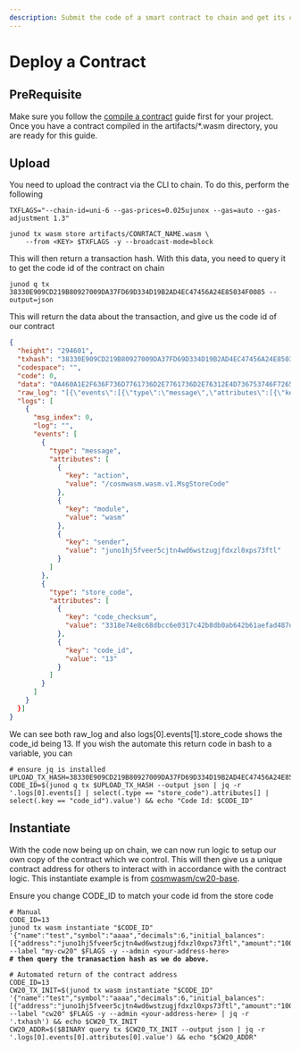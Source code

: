 ```yaml
---
description: Submit the code of a smart contract to chain and get its code id
---
```


# Deploy a Contract

## PreRequisite

Make sure you follow the [compile a contract](compile-a-contract.md) guide first for your project. Once you have a contract compiled in the artifacts/\*.wasm directory, you are ready for this guide.

## Upload

You need to upload the contract via the CLI to chain. To do this, perform the following

```
TXFLAGS="--chain-id=uni-6 --gas-prices=0.025ujunox --gas=auto --gas-adjustment 1.3"

junod tx wasm store artifacts/CONRTACT_NAME.wasm \
    --from <KEY> $TXFLAGS -y --broadcast-mode=block
```

This will then return a transaction hash. With this data, you need to query it to get the code id of the contract on chain

```
junod q tx 38330E909CD219B80927009DA37FD69D334D19B2AD4EC47456A24E85034F0085 --output=json
```

This will return the data about the transaction, and give us the code id of our contract

```json
{
  "height": "294601",
  "txhash": "38330E909CD219B80927009DA37FD69D334D19B2AD4EC47456A24E85034F0085",
  "codespace": "",
  "code": 0,
  "data": "0A460A1E2F636F736D7761736D2E7761736D2E76312E4D736753746F7265436F64651224080D12203318E74E8C68DBCC6E0317C42B8DB0AB642B61AEFAD487DEDB6ECB54FFED4D72",
  "raw_log": "[{\"events\":[{\"type\":\"message\",\"attributes\":[{\"key\":\"action\",\"value\":\"/cosmwasm.wasm.v1.MsgStoreCode\"},{\"key\":\"module\",\"value\":\"wasm\"},{\"key\":\"sender\",\"value\":\"juno1hj5fveer5cjtn4wd6wstzugjfdxzl0xps73ftl\"}]},{\"type\":\"store_code\",\"attributes\":[{\"key\":\"code_checksum\",\"value\":\"3318e74e8c68dbcc6e0317c42b8db0ab642b61aefad487dedb6ecb54ffed4d72\"},{\"key\":\"code_id\",\"value\":\"13\"}]}]}]",
  "logs": [
    {
      "msg_index": 0,
      "log": "",
      "events": [
        {
          "type": "message",
          "attributes": [
            {
              "key": "action",
              "value": "/cosmwasm.wasm.v1.MsgStoreCode"
            },
            {
              "key": "module",
              "value": "wasm"
            },
            {
              "key": "sender",
              "value": "juno1hj5fveer5cjtn4wd6wstzugjfdxzl0xps73ftl"
            }
          ]
        },
        {
          "type": "store_code",
          "attributes": [
            {
              "key": "code_checksum",
              "value": "3318e74e8c68dbcc6e0317c42b8db0ab642b61aefad487dedb6ecb54ffed4d72"
            },
            {
              "key": "code_id",
              "value": "13"
            }
          ]
        }
      ]
    }
  }]
}
```

We can see both raw\_log and also logs\[0].events\[1].store\_code shows the code\_id being 13. If you wish the automate this return code in bash to a variable, you can&#x20;

```shellscript
# ensure jq is installed
UPLOAD_TX_HASH=38330E909CD219B80927009DA37FD69D334D19B2AD4EC47456A24E85034F0085
CODE_ID=$(junod q tx $UPLOAD_TX_HASH --output json | jq -r '.logs[0].events[] | select(.type == "store_code").attributes[] | select(.key == "code_id").value') && echo "Code Id: $CODE_ID"
```

## Instantiate

With the code now being up on chain, we can now run logic to setup our own copy of the contract which we control. This will then give us a unique contract address for others to interact with in accordance with the contract logic. This instantiate example is from [cosmwasm/cw20-base](https://github.com/CosmWasm/cw-plus/tree/main/contracts/cw20-base).&#x20;

Ensure you change CODE\_ID to match your code id from the store code

<pre class="language-sh"><code class="lang-sh"># Manual
CODE_ID=13
junod tx wasm instantiate "$CODE_ID" '{"name":"test","symbol":"aaaa","decimals":6,"initial_balances":[{"address":"juno1hj5fveer5cjtn4wd6wstzugjfdxzl0xps73ftl","amount":"100"}]}' --label "my-cw20" $FLAGS -y --admin &#x3C;your-address-here>
<strong># then query the tranasaction hash as we do above.
</strong><strong>
</strong># Automated return of the contract address
CODE_ID=13
CW20_TX_INIT=$(junod tx wasm instantiate "$CODE_ID" '{"name":"test","symbol":"aaaa","decimals":6,"initial_balances":[{"address":"juno1hj5fveer5cjtn4wd6wstzugjfdxzl0xps73ftl","amount":"100"}]}' --label "cw20" $FLAGS -y --admin &#x3C;your-address-here> | jq -r '.txhash') &#x26;&#x26; echo $CW20_TX_INIT
CW20_ADDR=$($BINARY query tx $CW20_TX_INIT --output json | jq -r '.logs[0].events[0].attributes[0].value') &#x26;&#x26; echo "$CW20_ADDR"
</code></pre>
